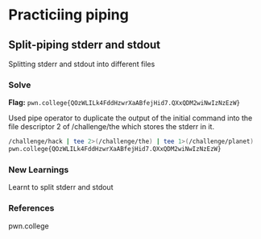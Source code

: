 # Practiciing piping

## Split-piping stderr and stdout
Splitting stderr and stdout into different files

### Solve
**Flag:** `pwn.college{QOzWLILk4FddHzwrXaABfejHid7.QXxQDM2wiNwIzNzEzW}`

Used pipe operator to duplicate the output of the initial command into the file descriptor 2 of /challenge/the which stores the stderr in it. 

```bash
/challenge/hack | tee 2>(/challenge/the) | tee 1>(/challenge/planet)
pwn.college{QOzWLILk4FddHzwrXaABfejHid7.QXxQDM2wiNwIzNzEzW}
```

### New Learnings
Learnt to split stderr and stdout

### References 
pwn.college
